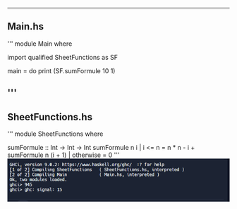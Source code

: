 ----------------------------
Main.hs
----------------------------
'''
module Main where

import qualified SheetFunctions as SF

main = do
  print (SF.sumFormule 10 1)

'''
----------------------------
SheetFunctions.hs
----------------------------
'''
module SheetFunctions where

sumFormule :: Int -> Int -> Int
sumFormule n i
  | i <= n = n * n - i + sumFormule n (i + 1)
  | otherwise = 0
'''
![Alt text](image.png)